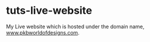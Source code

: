 # tuts-live-website
My Live website which is hosted under the domain name, www.pkbworldofdesigns.com.
